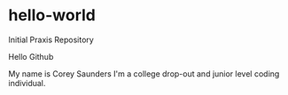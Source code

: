 # hello-world
Initial Praxis Repository 

Hello Github

My name is Corey Saunders I'm a college drop-out and junior level coding individual.
